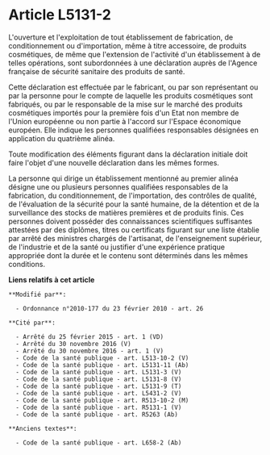 # Article L5131-2

L'ouverture et l'exploitation de tout établissement de fabrication, de conditionnement ou d'importation, même à titre
accessoire, de produits cosmétiques, de même que l'extension de l'activité d'un établissement à de telles opérations, sont
subordonnées à une déclaration auprès de l'Agence française de sécurité sanitaire des produits de santé. 

Cette déclaration est effectuée par le fabricant, ou par son représentant ou par la personne pour le compte de laquelle les
produits cosmétiques sont fabriqués, ou par le responsable de la mise sur le marché des produits cosmétiques importés pour la
première fois d'un Etat non membre de  l'Union européenne ou non partie à l'accord sur l'Espace économique européen. Elle
indique les personnes qualifiées responsables désignées en application du quatrième alinéa. 

Toute modification des éléments figurant dans la déclaration initiale doit faire l'objet d'une nouvelle déclaration dans les
mêmes formes. 

La personne qui dirige un établissement mentionné au premier alinéa désigne une ou plusieurs personnes qualifiées
responsables de la fabrication, du conditionnement, de l'importation, des contrôles de qualité, de l'évaluation de la
sécurité pour la santé humaine, de la détention et de la surveillance des stocks de matières premières et de produits finis.
Ces personnes doivent posséder des connaissances scientifiques suffisantes attestées par des diplômes, titres ou certificats
figurant sur une liste établie par arrêté des ministres chargés de l'artisanat, de l'enseignement supérieur, de l'industrie
et de la santé ou justifier d'une expérience pratique appropriée dont la durée et le contenu sont déterminés dans les mêmes
conditions.

**Liens relatifs à cet article**

	**Modifié par**:

	  - Ordonnance n°2010-177 du 23 février 2010 - art. 26

	**Cité par**:

	  - Arrêté du 25 février 2015 - art. 1 (VD)
	  - Arrêté du 30 novembre 2016 (V)
	  - Arrêté du 30 novembre 2016 - art. 1 (V)
	  - Code de la santé publique - art. L513-10-2 (V)
	  - Code de la santé publique - art. L5131-11 (Ab)
	  - Code de la santé publique - art. L5131-3 (V)
	  - Code de la santé publique - art. L5131-8 (V)
	  - Code de la santé publique - art. L5131-9 (T)
	  - Code de la santé publique - art. L5431-2 (V)
	  - Code de la santé publique - art. R513-10-2 (M)
	  - Code de la santé publique - art. R5131-1 (V)
	  - Code de la santé publique - art. R5263 (Ab)

	**Anciens textes**:

	  - Code de la santé publique - art. L658-2 (Ab)
